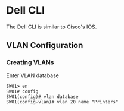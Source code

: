 # Dell CLI

The Dell CLI is similar to Cisco's IOS.

## VLAN Configuration

### Creating VLANs

Enter VLAN database

    SW01> en
    SW01# config
    SW01(config)# vlan database
    SW01(config-vlan)# vlan 20 name "Printers"
